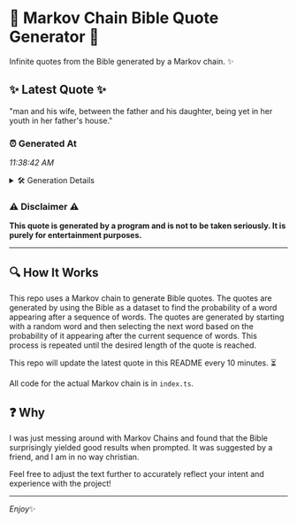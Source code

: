 # 📖 Markov Chain Bible Quote Generator 📖

Infinite quotes from the Bible generated by a Markov chain. ✨

## ✨ Latest Quote ✨
"man and his wife, between the father and his daughter, being yet in her youth in her father's house."

### ⏰ Generated At
*11:38:42 AM*

<details>
    <summary>🛠️ Generation Details</summary>
    <p>
        <strong>🌱 Seed:</strong> man<br>
        <strong>🔄 Iterations:</strong> 18<br>
        <strong>📜 Context History:</strong><br>[ man ]: and<br>[ man, and ]: his<br>[ man, and, his ]: wife,<br>[ man, and, his, wife, ]: between<br>[ man, and, his, wife,, between ]: the<br>[ man, and, his, wife,, between, the ]: father<br>[ and, his, wife,, between, the, father ]: and<br>[ his, wife,, between, the, father, and ]: his<br>[ wife,, between, the, father, and, his ]: daughter,<br>[ between, the, father, and, his, daughter, ]: being<br>[ the, father, and, his, daughter,, being ]: yet<br>[ father, and, his, daughter,, being, yet ]: in<br>[ and, his, daughter,, being, yet, in ]: her<br>[ his, daughter,, being, yet, in, her ]: youth<br>[ daughter,, being, yet, in, her, youth ]: in<br>[ being, yet, in, her, youth, in ]: her<br>[ yet, in, her, youth, in, her ]: father's<br>[ in, her, youth, in, her, father's ]: house.<br>
    </p>
</details>

### ⚠️ Disclaimer ⚠️
**This quote is generated by a program and is not to be taken seriously. It is purely for entertainment purposes.**

---

## 🔍 How It Works

This repo uses a Markov chain to generate Bible quotes. The quotes are generated by using the Bible as a dataset to find the probability of a word appearing after a sequence of words. The quotes are generated by starting with a random word and then selecting the next word based on the probability of it appearing after the current sequence of words. This process is repeated until the desired length of the quote is reached.

This repo will update the latest quote in this README every 10 minutes. ⏳

All code for the actual Markov chain is in `index.ts`.

## ❓ Why

I was just messing around with Markov Chains and found that the Bible surprisingly yielded good results when prompted. 
It was suggested by a friend, and I am in no way christian.

Feel free to adjust the text further to accurately reflect your intent and experience with the project!

---

*Enjoy*✨
